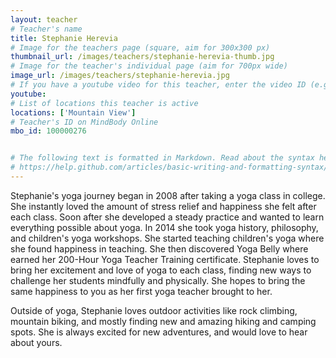 ```yaml
---
layout: teacher
# Teacher's name
title: Stephanie Herevia
# Image for the teachers page (square, aim for 300x300 px)
thumbnail_url: /images/teachers/stephanie-herevia-thumb.jpg
# Image for the teacher's individual page (aim for 700px wide)
image_url: /images/teachers/stephanie-herevia.jpg
# If you have a youtube video for this teacher, enter the video ID (e.g. qaqiC84uaNg)
youtube:
# List of locations this teacher is active
locations: ['Mountain View']
# Teacher's ID on MindBody Online
mbo_id: 100000276


# The following text is formatted in Markdown. Read about the syntax here:
# https://help.github.com/articles/basic-writing-and-formatting-syntax/
---
```


Stephanie's yoga journey began in 2008 after taking a yoga class in college. She instantly loved the amount of stress relief and happiness she felt after each class. Soon after she developed a steady practice and wanted to learn everything possible about yoga. In 2014 she took yoga history, philosophy, and children's yoga workshops. She started teaching children's yoga where she found happiness in teaching. She then discovered Yoga Belly where earned her 200-Hour Yoga Teacher Training certificate.
Stephanie loves to bring her excitement and love of yoga to each class, finding new ways to challenge her students mindfully and physically. She hopes to bring the same happiness to you as her first yoga teacher brought to her.

Outside of yoga, Stephanie loves outdoor activities like rock climbing, mountain biking, and mostly finding new and amazing hiking and camping spots. She is always excited for new adventures, and would love to hear about yours.
